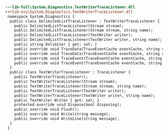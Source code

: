 ﻿```diff
---lib-full\System.Diagnostics.TextWriterTraceListener.dll
+++lib-oss\System.Diagnostics.TextWriterTraceListener.dll
 namespace System.Diagnostics {
  public class DelimitedListTraceListener : TextWriterTraceListener {
    public DelimitedListTraceListener(Stream stream);
    public DelimitedListTraceListener(Stream stream, string name);
    public DelimitedListTraceListener(TextWriter writer);
    public DelimitedListTraceListener(TextWriter writer, string name);
    public string Delimiter { get; set; }
    public override void TraceData(TraceEventCache eventCache, string source, TraceEventType eventType, int id, object data);
    public override void TraceData(TraceEventCache eventCache, string source, TraceEventType eventType, int id, params object[] data);
    public override void TraceEvent(TraceEventCache eventCache, string source, TraceEventType eventType, int id, string message);
    public override void TraceEvent(TraceEventCache eventCache, string source, TraceEventType eventType, int id, string format, params object[] args);
  }
  public class TextWriterTraceListener : TraceListener {
    public TextWriterTraceListener();
    public TextWriterTraceListener(Stream stream);
    public TextWriterTraceListener(Stream stream, string name);
    public TextWriterTraceListener(TextWriter writer);
    public TextWriterTraceListener(TextWriter writer, string name);
    public TextWriter Writer { get; set; }
    protected override void Dispose(bool disposing);
    public override void Flush();
    public override void Write(string message);
    public override void WriteLine(string message);
  }
 }
```
